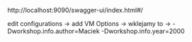 http://localhost:9090/swagger-ui/index.html#/


edit configurations -> add VM Options -> wklejamy to -> -Dworkshop.info.author=Maciek -Dworkshop.info.year=2000